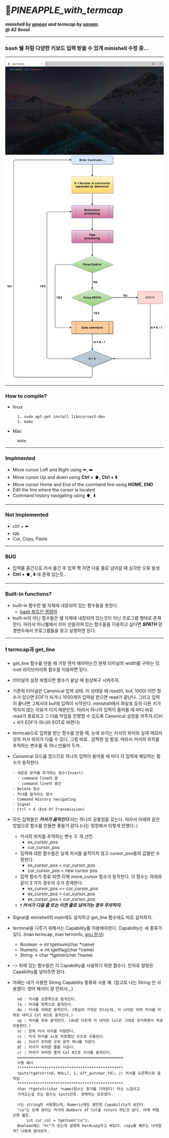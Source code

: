 # :pineapple:***PINEAPPLE_with_termcap***
***minishell by [gmoon](https://github.com/moon9ua) and termcap by [sanam](https://github.com/simian114).***<br>
***@ 42 Seoul***

-----
### bash 쉘 처럼 다양한 키보드 입력 받을 수 있게 minishell 수정 중...

-----
![Demon..](demonstration.gif)
![flowchart](flowchart.png)

-----
### How to compile?
- linux

  ```
    1. sudo apt-get install libncurses5-dev
    2. make
  ```

- Mac

  ```
    make
  ```
-----

### Implmented
- Move cursor Left and Right using :arrow_left:, :arrow_right:
- Move cursor Up and down using **Ctrl + :arrow_up:, Ctrl + :arrow_down:**
- Move cursor Home and End of the command line using **HOME, END**
- Edit the line where the cursor is located
- Command history navigating using :arrow_up:, :arrow_down:

-----
### Not Implemented
- ctrl + :arrow_left:
- tab
- Cut, Copy, Paste

-----
### BUG
- 입력줄 중간으로 커서 옮긴 후 입력 쫙 하면 다음 줄로 넘어갈 때 심각한 오류 발생
- **Ctrl + :arrow_up:, :arrow_down:** 에 문제 있는듯..

-----
### Built-in functions?
- built-in 함수란 쉘 자체에 내장되어 있는 함수들을 뜻한다.
  - [bash 빌트인 명령어](https://zetawiki.com/wiki/Bash_%EB%B9%8C%ED%8A%B8%EC%9D%B8_%EB%AA%85%EB%A0%B9%EC%96%B4)
- built-in이 아닌 함수들은 쉘 자체에 내장되어 있는것이 아닌 프로그램 형태로 존재한다. 따라서 미니쉘에서 이미 만들어져 있는 함수들을
이용하고 싶다면 ***$PATH*** 환경변수에서 프로그램들을 찾고 실행하면 된다.

-----
### :heavy_exclamation_mark: termcap과 get_line
- get_line 함수를 만들 때 가장 먼저 해야하는건 현재 터미널의 width를 구하는 것. icotl 라이브러리와 함수를 이용하면 된다.  

- 터미널의 설정 바꿨으면 함수가 끝날 때 원상복구 시켜주자.  

- 기존의 터미널은 Canonical 입력 상태. 이 상태일 때 read(0, buf, 1000) 이런 함수가 있으면 EOF가 되거나 1000개의 입력을 받으면
read가 끝난다. 그리고 입력이 끝나면 그제서야 buf에 입력이 시작된다. minishell에서 화살표 등의 다른 키가 먹히지 않는 이유가 이거 때문인듯.
따라서 하나의 입력이 들어올 때 마다 바로 read가 종료되고 그 다음 작업을 진행할 수 있도록 Canonical 설정을 꺼주자.(Ctrl + d가 EOF가 아니라 EOT로 바뀐다)  

- termcap으로 입력을 받는 함수를 만들 때, 눈에 보이는 커서의 위치와 실제 메모리 상의 커서 위치가 다를 수 있다.
그럼 바로.. 끔찍한 일 발생. 따라서 커서의 위치를 추적하는 변수를 꼭 하나 만들어 두자.  

- Canonical 모드를 껐으므로 하나의 입력이 들어올 때 마다 각 입력에 해당하는 함수가 동작한다.  
  ```
  - 새로운 문자를 추가하는 함수(Insert)
    - command line의 끝
    - command line의 중간
  - Delete 함수
  - 커서를 움직이는 함수
  - Command History navigating
  - Signal
  - Ctrl + d (End Of Transmission)
  ```  
  
- 모든 입력들은 ***커서가 움직인다*** 라는 하나의 공통점을 갖는다. 따라서 아래와 같은 방법으로 함수를 만들면 좋을거 같다.(나는 멍청해서 이렇게 안했다..)
  - 커서의 위치를 추적하는 변수 두 개 선언.
    - ex_cursor_pos
    - cur_cursor_pos
  - 입력에 대한 함수들은 실제 커서를 움직이지 않고 cursor_pos들의 값들만 수정한다.
    - ex_cursor_pos = cur_cursor_pos
    - cur_cursor_pos = new cursor pos
  - 입력 함수가 종료 되면 이제 move_cursor 함수가 동작한다. 이 함수는 아래와 같이 3 가지 경우의 수가 존재한다.
    - ex_cursor_pos == cur_cursor_pos
    - ex_cursor_pos > cur_cursor_pos
    - ex_cursor_pos < cur_cursor_pos
  - :heavy_exclamation_mark: ***커서가 다음 줄 또는 이전 줄로 넘어가는 경우 주의하자.***  

- Signal을 minishell의 main에도 설치하고 get_line 함수에도 따로 설치하자.  

- terminal을 다루기 위해서는 Capability를 이용해야한다. Capability는 세 종류가 있다. (man termcap, man terminfo, [gnu 문서](https://www.gnu.org/software/termutils/manual/termcap-1.3/html_node/termcap_5.html))
  - Boolean   -> int tgetnum(char \*name)
  - Numeric   -> int tgetflag(char \*name)
  - String    -> char \*tgetstr(char \*name)
- -> 뒤에 있는 함수들은 각 Capability를 사용하기 위한 함수다. 인자로 알맞은 Capability를 넣어주면 된다.  

- 아래는 내가 사용한 String Capability 종류와 사용 예. (참고로 나는 String 만 사용했다. 영어 해석이 잘 안되서,,,)
  ```    
    nd : 커서를 오른쪽으로 움직인다.
    le : 커서를 왼쪽으로 움직인다.
    do : 커서를 아래로 움직인다. (확실히 기억은 안나는데, 이 녀석은 아마 커서를 아래로 내리고 Col 0으로 움직인다.)
    up : 커서를 위로 움직인다. (do랑 다르게 이 녀석은 Col은 그대로 유지하면서 위로 이동한다.)
    sc : 현재 커서 위치를 저장한다.
    rc : 커서 위치를 sc로 저장했던 곳으로 되돌린다.
    dc : 커서가 위치한 곳의 문자 하나를 지운다.
    dl : 커서가 위치한 줄을 지운다.
    cr : 커서가 위치한 줄의 Col 0으로 커서를 움직인다.
    ===============================================
    사용 예시
    ***********************************************
    tputs(tgetstr(nd, NULL), 1, &ft_putchar_fd); // 커서를 오른쪽으로 움직임
    ***********************************************
    char *tgetstr(char *name)함수는 뭔가를 가져온다! 라는 느낌이고
    가져오는걸 쓰는 함수는 tputs인듯. 정확히는 모르겠다.
    
    나는 string만 사용했는데, Numeric에도 쓸만한 Capability가 보인다.
    "co"는 눈에 보이는 커서의 Numbers of Col을 return 하는것 같다. 아래 처럼 쓰면 될듯.
        int cur_col = tgetnum("co");
    Boolean에는 "hc"가 있는데 설명에 hardcopy라고 써있다. copy를 해주는 녀석일까? 나중에 알아보자.
  ```
